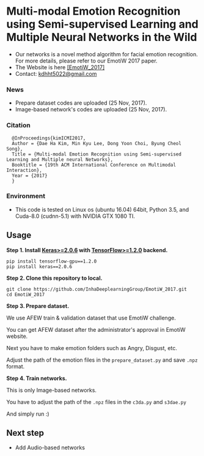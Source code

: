 # Multi-modal Emotion Recognition using Semi-supervised Learning and Multiple Neural Networks in the Wild

- Our networks is a novel method algorithm for facial emotion recognition. For more details, please refer to our EmotiW 2017 paper.
- The Website is here [[EmotiW_2017]](https://sites.google.com/site/emotiwchallenge/)
- Contact: kdhht5022@gmail.com

### News
- Prepare dataset codes are uploaded (25 Nov, 2017).
- Image-based network's codes are uploaded (25 Nov, 2017).

### Citation
```
  @InProceedings{kimICMI2017,
  Author = {Dae Ha Kim, Min Kyu Lee, Dong Yoon Choi, Byung Cheol Song},
  Title = {Multi-modal Emotion Recognition using Semi-supervised Learning and Multiple neural Networks},
  Booktitle = {19th ACM International Conference on Multimodal Interaction},  
  Year = {2017}
  }
```

### Environment
- This code is tested on Linux os (ubuntu 16.04) 64bit, Python 3.5, and Cuda-8.0 (cudnn-5.1) with NVIDIA GTX 1080 TI.

## Usage

**Step 1.
Install [Keras>=2.0.6](https://github.com/fchollet/keras) 
with [TensorFlow>=1.2.0](https://github.com/tensorflow/tensorflow) backend.**
```
pip install tensorflow-gpu==1.2.0
pip install keras==2.0.6
```

**Step 2. Clone this repository to local.**
```
git clone https://github.com/InhaDeeplearningGroup/EmotiW_2017.git
cd EmotiW_2017
```

**Step 3. Prepare dataset.**

We use AFEW train & validation dataset that use EmotiW challenge.

You can get AFEW dataset after the administrator's approval in EmotiW website.

Next you have to make emotion folders such as Angry, Disgust, etc.

Adjust the path of the emotion files in the `prepare_dataset.py` and save `.npz` format.

**Step 4. Train networks.**

This is only Image-based networks.

You have to adjust the path of the `.npz` files in the `c3da.py` and `s3dae.py`

And simply run :)

## Next step

- Add Audio-based networks


